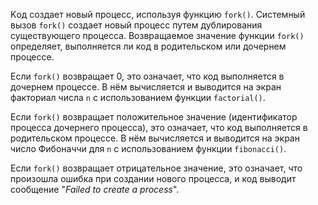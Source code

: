 Kод создает новый процесс, используя функцию `fork()`. Системный вызов `fork()` создает новый процесс путем дублирования существующего процесса. Возвращаемое значение функции `fork()` определяет, выполняется ли код в родительском или дочернем процессе.

Если `fork()` возвращает 0, это означает, что код выполняется в дочернем процессе. В нём вычисляется и выводится на экран факториал числа `n` с использованием функции `factorial()`.

Если `fork()` возвращает положительное значение (идентификатор процесса дочернего процесса), это означает, что код выполняется в родительском процессе. В нём вычисляется и выводится на экран число Фибоначчи для `n` с использованием функции `fibonacci()`.

Если `fork()` возвращает отрицательное значение, это означает, что произошла ошибка при создании нового процесса, и код выводит сообщение "*Failed to create a process*".

